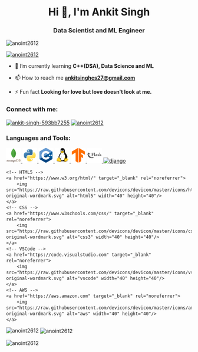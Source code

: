 <h1 align="center">Hi 👋, I'm Ankit Singh</h1>
<h3 align="center">Data Scientist and ML Engineer</h3>

<p align="left"> <img src="https://komarev.com/ghpvc/?username=anoint2612&label=Profile%20views&color=0e75b6&style=flat" alt="anoint2612" /> </p>

<p align="left"> <a href="https://github.com/ryo-ma/github-profile-trophy"><img src="https://github-profile-trophy.vercel.app/?username=anoint2612" alt="anoint2612" /></a> </p>

- 🌱 I’m currently learning **C++(DSA), Data Science and ML**

- 📫 How to reach me **ankitsinghcs27@gmail.com**

- ⚡ Fun fact **Looking for love but love doesn't look at me.**

<h3 align="left">Connect with me:</h3>
<p align="left">
<a href="https://linkedin.com/in/ankit-singh-593bb7255" target="blank"><img align="center" src="https://raw.githubusercontent.com/rahuldkjain/github-profile-readme-generator/master/src/images/icons/Social/linked-in-alt.svg" alt="ankit-singh-593bb7255" height="30" width="40" /></a>
<a href="https://www.codechef.com/users/anoint2612" target="blank"><img align="center" src="https://cdn.jsdelivr.net/npm/simple-icons@3.1.0/icons/codechef.svg" alt="anoint2612" height="30" width="40" /></a>
</p>

<h3 align="left">Languages and Tools:</h3>
<p align="left">
    <!-- MongoDB -->
    <a href="https://www.mongodb.com" target="_blank" rel="noreferrer">
        <img src="https://raw.githubusercontent.com/devicons/devicon/master/icons/mongodb/mongodb-original-wordmark.svg" alt="mongodb" width="40" height="40"/>
    </a>
    <!-- Python -->
    <a href="https://www.python.org" target="_blank" rel="noreferrer">
        <img src="https://raw.githubusercontent.com/devicons/devicon/master/icons/python/python-original.svg" alt="python" width="40" height="40"/>
    </a>
    <!-- C++ -->
    <a href="https://www.w3schools.com/cpp/" target="_blank" rel="noreferrer">
        <img src="https://raw.githubusercontent.com/devicons/devicon/master/icons/cplusplus/cplusplus-original.svg" alt="cplusplus" width="40" height="40"/>
    </a>
    <!-- Linux -->
    <a href="https://www.linux.org/" target="_blank" rel="noreferrer">
        <img src="https://raw.githubusercontent.com/devicons/devicon/master/icons/linux/linux-original.svg" alt="linux" width="40" height="40"/>
    </a>
    <!-- TensorFlow -->
    <a href="https://www.tensorflow.org" target="_blank" rel="noreferrer">
        <img src="https://raw.githubusercontent.com/devicons/devicon/master/icons/tensorflow/tensorflow-original.svg" alt="tensorflow" width="40" height="40"/>
    </a>
    <!-- Flask -->
    <a href="https://flask.palletsprojects.com" target="_blank" rel="noreferrer">
        <img src="https://raw.githubusercontent.com/devicons/devicon/master/icons/flask/flask-original-wordmark.svg" alt="flask" width="40" height="40"/>
    </a>
    <!-- Django -->
    <a href="https://www.djangoproject.com" target="_blank" rel="noreferrer">
    <img src="https://cdn.jsdelivr.net/gh/devicons/devicon/icons/django/django-plain.svg" alt="django" width="40" height="40"/>
    </a>

    <!-- HTML5 -->
    <a href="https://www.w3.org/html/" target="_blank" rel="noreferrer">
        <img src="https://raw.githubusercontent.com/devicons/devicon/master/icons/html5/html5-original-wordmark.svg" alt="html5" width="40" height="40"/>
    </a>
    <!-- CSS -->
    <a href="https://www.w3schools.com/css/" target="_blank" rel="noreferrer">
        <img src="https://raw.githubusercontent.com/devicons/devicon/master/icons/css3/css3-original-wordmark.svg" alt="css3" width="40" height="40"/>
    </a>
    <!-- VSCode -->
    <a href="https://code.visualstudio.com" target="_blank" rel="noreferrer">
        <img src="https://raw.githubusercontent.com/devicons/devicon/master/icons/vscode/vscode-original-wordmark.svg" alt="vscode" width="40" height="40"/>
    </a>
    <!-- AWS -->
    <a href="https://aws.amazon.com" target="_blank" rel="noreferrer">
        <img src="https://raw.githubusercontent.com/devicons/devicon/master/icons/amazonwebservices/amazonwebservices-original-wordmark.svg" alt="aws" width="40" height="40"/>
    </a>
</p>



<p><img align="left" src="https://github-readme-stats.vercel.app/api/top-langs?username=anoint2612&show_icons=true&locale=en&layout=compact" alt="anoint2612" /></p>

<p>&nbsp;<img align="center" src="https://github-readme-stats.vercel.app/api?username=anoint2612&show_icons=true&locale=en" alt="anoint2612" /></p>

<p><img align="center" src="https://github-readme-streak-stats.herokuapp.com/?user=anoint2612&" alt="anoint2612" /></p>
